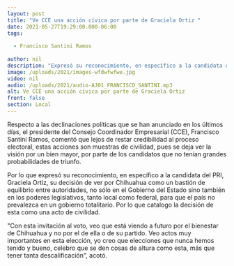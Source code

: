```yaml
---
layout: post
title: "Ve CCE una acción cívica por parte de Graciela Ortiz "
date: 2021-05-27T19:29:00.000-06:00
tags:
  
  - Francisco Santini Ramos
  
author: nil
description: "Expresó su reconocimiento, en específico a la candidata del PRI, Graciela Ortiz, su decisión de ver por Chihuahua como un bastión de equilibrio entre autoridades"
image: /uploads/2021/images-wfdwfwfwe.jpg
video: nil
audio: /uploads/2021/audio-AJ01_FRANCISCO_SANTINI.mp3
alt: Ve CCE una acción cívica por parte de Graciela Ortiz 
front: false
section: Local
---
```


Respecto a las declinaciones políticas que se han anunciado en los últimos días, el presidente del Consejo Coordinador Empresarial (CCE), Francisco Santini Ramos, comentó que lejos de restar credibilidad al proceso electoral, estas acciones son muestras de civilidad, pues se deja ver la visión por un bien mayor, por parte de los candidatos que no tenían grandes probabilidades de triunfo.

Por lo que expresó su reconocimiento, en específico a la candidata del PRI, Graciela Ortiz, su decisión de ver por Chihuahua como un bastión de equilibrio entre autoridades, no sólo en el Gobierno del Estado sino también en los poderes legislativos, tanto local como federal, para que el país no prevalezca en un gobierno totalitario. Por lo que catalogo la decisión de esta como una acto de civilidad. 

"Con esta invitación al voto, veo que está viendo a futuro por el bienestar de Chihuahua y no por el de ella o de su partido. Veo actos muy importantes en esta elección, yo creo que elecciones que nunca hemos tenido y bueno, celebro que se den cosas de altura como esta, más que tener tanta descalificación", acotó.
